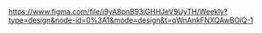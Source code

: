 

https://www.figma.com/file/i9yA8pnB93iGHHJeV9UyTH/Weekly?type=design&node-id=0%3A1&mode=design&t=qWnAnkFNXQAwBOiQ-1 
